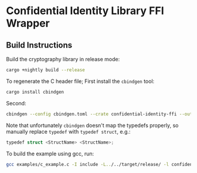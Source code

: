 # Confidential Identity Library FFI Wrapper

## Build Instructions

Build the cryptography library in release mode:

```bash
cargo +nightly build --release
```

To regenerate the C header file; First install the `cbindgen` tool:

```bash
cargo install cbindgen
```

Second:

```bash
cbindgen --config cbindgen.toml --crate confidential-identity-ffi --output confidential_identity.h
```

Note that unfortunately `cbindgen` doesn't map the typedefs properly, so manually replace `typedef`
with `typedef struct`, e.g.:

```rust
typedef struct <StructName> <StructName>;
```

To build the example using gcc, run:

```bash
gcc examples/c_example.c -I include -L../../target/release/ -l confidential_identity_ffi -o example.out
```
